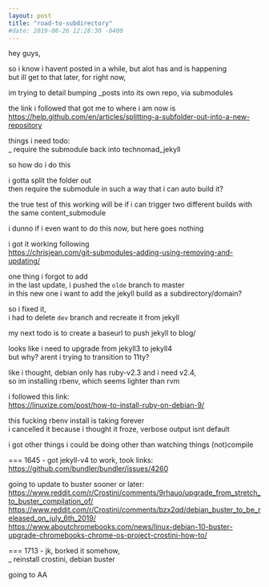 ```yaml
---
layout: post
title: "road-to-subdirectory"
#date: 2019-08-26 12:28:30 -0400
---
```


hey guys,

so i know i havent posted in a while, but alot has and is happening  
but ill get to that later, for right now, 

im trying to detail bumping \_posts into its own repo, via submodules  

the link i followed that got me to where i am now is  
https://help.github.com/en/articles/splitting-a-subfolder-out-into-a-new-repository

things i need todo:  
_	require the submodule back into technomad\_jekyll

so how do i do this

i gotta split the folder out   
then require the submodule in such a way that i can auto build it?

the true test of this working will be if i can trigger two different builds with the same content\_submodule

i dunno if i even want to do this now, but here goes nothing

i got it working following  
https://chrisjean.com/git-submodules-adding-using-removing-and-updating/

one thing i forgot to add  
in the last update, i pushed the `olde` branch to master  
in this new one i want to add the jekyll build as a subdirectory/domain?

so i fixed it,  
i had to delete `dev` branch and recreate it from jekyll

my next todo is to create a baseurl to push jekyll to blog/

looks like i need to upgrade from jekyll3 to jekyll4  
but why? arent i trying to transition to 11ty?

like i thought, debian only has ruby-v2.3 and i need v2.4,  
so im installing rbenv, which seems lighter than rvm

i followed this link:  
https://linuxize.com/post/how-to-install-ruby-on-debian-9/

this fucking rbenv install is taking forever  
i cancelled it because i thought it froze, verbose output isnt default  

i got other things i could be doing other than watching things (not)compile

=== 1645 -  got jekyll-v4 to work, took links:  
https://github.com/bundler/bundler/issues/4260

going to update to buster sooner or later:  
https://www.reddit.com/r/Crostini/comments/9rhauo/upgrade_from_stretch_to_buster_compilation_of/  
https://www.reddit.com/r/Crostini/comments/bzx2qd/debian_buster_to_be_released_on_july_6th_2019/  
https://www.aboutchromebooks.com/news/linux-debian-10-buster-upgrade-chromebooks-chrome-os-project-crostini-how-to/

=== 1713 - jk, borked it somehow,  
_	reinstall crostini, debian buster

going to AA
